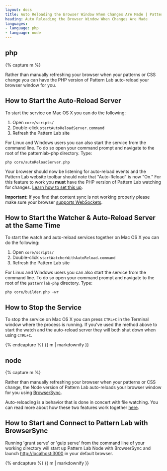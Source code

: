 ```yaml
---
layout: docs
title: Auto Reloading the Browser Window When Changes Are Made | Pattern Lab
heading: Auto Reloading the Browser Window When Changes Are Made
languages:
- language: php
- language: node
---
```


<!--- start php -->

<div class="tabs__panel" id="php">
<h2 class="language-title">php</h2>

{% capture m %}


Rather than manually refreshing your browser when your patterns or CSS change you can have the PHP version of Pattern Lab auto-reload your browser window for you.

## How to Start the Auto-Reload Server

To start the service on Mac OS X you can do the following:

1. Open `core/scripts/`
2. Double-click `startAutoReloadServer.command`
3. Refresh the Pattern Lab site

For Linux and Windows users you can also start the service from the command line. To do so open your command prompt and navigate to the root of the patternlab-php directory. Type:

```
php core/autoReloadServer.php
```

Your browser should now be listening for auto-reload events and the Pattern Lab website toolbar should note that "Auto-Reload" is now "On." For this feature to work you **must** have the PHP version of Pattern Lab watching for changes. [Learn how to set this up](/docs/advanced-auto-regenerate.html).

**Important:** If you find that content sync is not working properly please make sure your browser [supports WebSockets](http://caniuse.com/websockets).

## How to Start the Watcher & Auto-Reload Server at the Same Time

To start the watch and auto-reload services together on Mac OS X you can do the following:

1. Open `core/scripts/`
2. Double-click `startWatcherWithAutoReload.command`
3. Refresh the Pattern Lab site

For Linux and Windows users you can also start the service from the command line. To do so open your command prompt and navigate to the root of the `patternlab-php` directory. Type:

```
php core/builder.php -wr
```

## How to Stop the Service

To stop the service on Mac OS X you can press `CTRL+C` in the Terminal window where the process is running. If you've used the method above to start the watch and the auto-reload server they  will both shut down when using `CTRL+C`.

{% endcapture %}
{{ m | markdownify }}

</div>

<!--- end php -->


<!--- start node -->

<div class="tabs__panel" id="node">
<h2 class="language-title">node</h2>

{% capture m %}

Rather than manually refreshing your browser when your patterns or CSS change, the Node version of Pattern Lab auto-reloads your browser window for you using [BrowserSync](http://www.browsersync.io/).

Auto-reloading is a behavior that is done in concert with file watching. You can read more about how these two features work together [here](/docs/advanced-auto-regenerate.html).

## How to Start and Connect to Pattern Lab with BrowserSync

Running 'grunt serve' or 'gulp serve' from the command line of your working directory will start up Pattern Lab Node with BrowserSync and launch [http://localhost:3000](http://localhost:3000) in your default browser.

{% endcapture %}
{{ m | markdownify }}

</div>

<!--- end node -->

